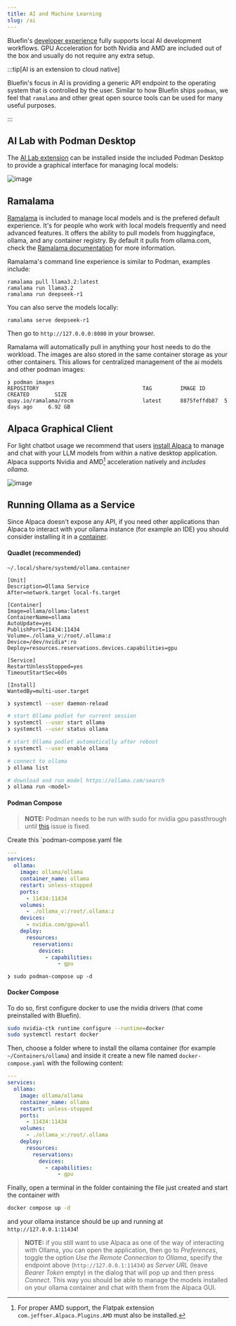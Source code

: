 ```yaml
---
title: AI and Machine Learning
slug: /ai
---
```


Bluefin's [developer experience](/bluefin-dx) fully supports local AI development workflows. GPU Acceleration for both Nvidia and AMD are included out of the box and usually do not require any extra setup. 

:::tip[AI is an extension to cloud native]

Bluefin's focus in AI is providing a generic API endpoint to the operating system that is controlled by the user. Similar to how Bluefin ships `podman`, we feel that `ramalama` and other great open source tools can be used for many useful purposes.

:::


## AI Lab with Podman Desktop

The [AI Lab extension](https://developers.redhat.com/products/podman-desktop/podman-ai-lab) can be installed inside the included Podman Desktop to provide a graphical interface for managing local models:

![image](https://github.com/user-attachments/assets/e5557952-3e62-499e-93a9-934c4d452be0)

## Ramalama

[Ramalama](https://github.com/containers/ramalama) is included to manage local models and is the prefered default experience. It's for people who work with local models frequently and need advanced features. It offers the ability to pull models from huggingface, ollama, and any container registry. By default it pulls from ollama.com, check the [Ramalama documentation](https://github.com/containers/ramalama/tree/main/docs) for more information. 

Ramalama's command line experience is similar to Podman, examples include:

```
ramalama pull llama3.2:latest
ramalama run llama3.2  
ramalama run deepseek-r1
```

You can also serve the models locally: 

```
ramalama serve deepseek-r1
```

Then go to `http://127.0.0.0:8080` in your browser. 

Ramalama will automatically pull in anything your host needs to do the workload. The images are also stored in the same container storage as your other containers. This allows for centralized management of the ai models and other podman images:  

```
❯ podman images
REPOSITORY                                 TAG         IMAGE ID      CREATED        SIZE
quay.io/ramalama/rocm                      latest      8875feffdb87  5 days ago     6.92 GB
```

## Alpaca Graphical Client

For light chatbot usage we recommend that users [install Alpaca](https://flathub.org/apps/com.jeffser.Alpaca) to manage and chat with your LLM models from within a native desktop application. Alpaca supports Nvidia and AMD[^1] acceleration natively and _includes ollama_.

![image](https://github.com/user-attachments/assets/9fd38164-e2a9-4da1-9bcd-29e0e7add071)

[^1]: For proper AMD support, the Flatpak extension `com.jeffser.Alpaca.Plugins.AMD` must also be installed.

## Running Ollama as a Service

Since Alpaca doesn't expose any API, if you need other applications than Alpaca to interact with your ollama instance (for example an IDE) you should consider installing it in a [container](https://hub.docker.com/r/ollama/ollama).

#### Quadlet (recommended)
`~/.local/share/systemd/ollama.container`
```
[Unit]
Description=Ollama Service
After=network.target local-fs.target

[Container]
Image=ollama/ollama:latest
ContainerName=ollama
AutoUpdate=yes
PublishPort=11434:11434
Volume=./ollama_v:/root/.ollama:z
Device=/dev/nvidia*:ro
Deploy=resources.reservations.devices.capabilities=gpu

[Service]
RestartUnlessStopped=yes
TimeoutStartSec=60s

[Install]
WantedBy=multi-user.target
```

```sh
❯ systemctl --user daemon-reload

# start Ollama podlet for current session
❯ systemctl --user start ollama
❯ systemctl --user status ollama

# start Ollama podlet automatically after reboot
❯ systemctl --user enable ollama

# connect to ollama
❯ ollama list

# download and run model https://ollama.com/search
❯ ollama run <model>
```


#### Podman Compose
> **NOTE:** Podman needs to be run with sudo for nvidia gpu passthrough until [this](https://github.com/containers/podman/issues/19338) issue is fixed.
> 
Create this `podman-compose.yaml file

```yaml
---
services:
  ollama:
    image: ollama/ollama
    container_name: ollama
    restart: unless-stopped
    ports:
      - 11434:11434
    volumes:
      - ./ollama_v:/root/.ollama:z
    devices:
      - nvidia.com/gpu=all
    deploy:
      resources:
        reservations:
          devices:
            - capabilities:
                - gpu

```

`❯ sudo podman-compose up -d`



#### Docker Compose

To do so, first configure docker to use the nvidia drivers (that come preinstalled with Bluefin).

```bash
sudo nvidia-ctk runtime configure --runtime=docker
sudo systemctl restart docker
```

Then, choose a folder where to install the ollama container (for example `~/Containers/ollama`) and inside it create a new file named `docker-compose.yaml` with the following content:

```yaml
---
services:
  ollama:
    image: ollama/ollama
    container_name: ollama
    restart: unless-stopped
    ports:
      - 11434:11434
    volumes:
      - ./ollama_v:/root/.ollama
    deploy:
      resources:
        reservations:
          devices:
            - capabilities:
                - gpu
```


Finally, open a terminal in the folder containing the file just created and start the container with

```bash
docker compose up -d
```

and your ollama instance should be up and running at `http://127.0.0.1:11434`!

> **NOTE:** if you still want to use Alpaca as one of the way of interacting with Ollama, you can open the application, then go to _Preferences_, toggle the option _Use the Remote Connection to Ollama_, specify the endpoint above (`http://127.0.0.1:11434`) as _Server URL_ (leave _Bearer Token_ empty) in the dialog that will pop up and then press _Connect_.
> This way you should be able to manage the models installed on your ollama container and chat with them from the Alpaca GUI.
